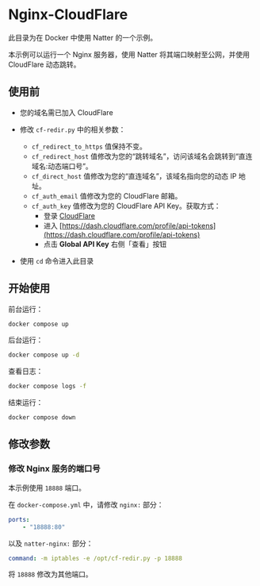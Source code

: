 # Nginx-CloudFlare

此目录为在 Docker 中使用 Natter 的一个示例。

本示例可以运行一个 Nginx 服务器，使用 Natter 将其端口映射至公网，并使用 CloudFlare 动态跳转。


## 使用前

- 您的域名需已加入 CloudFlare

- 修改 `cf-redir.py` 中的相关参数：
    - `cf_redirect_to_https` 值保持不变。
    - `cf_redirect_host` 值修改为您的“跳转域名”，访问该域名会跳转到“直连域名:动态端口号”。
    - `cf_direct_host` 值修改为您的“直连域名”，该域名指向您的动态 IP 地址。
    - `cf_auth_email` 值修改为您的 CloudFlare 邮箱。
    - `cf_auth_key` 值修改为您的 CloudFlare API Key。获取方式：
        - 登录 [CloudFlare](https://dash.cloudflare.com/)
        - 进入 [https://dash.cloudflare.com/profile/api-tokens](https://dash.cloudflare.com/profile/api-tokens)
        - 点击 **Global API Key** 右侧「查看」按钮

- 使用 `cd` 命令进入此目录


## 开始使用

前台运行：
```bash
docker compose up
```

后台运行：
```bash
docker compose up -d
```

查看日志：
```bash
docker compose logs -f
```

结束运行：
```bash
docker compose down
```


## 修改参数

### 修改 Nginx 服务的端口号

本示例使用 `18888` 端口。

在 `docker-compose.yml` 中，请修改 `nginx:` 部分：

```yaml
ports:
    - "18888:80"
```

以及 `natter-nginx:` 部分：

```yaml
command: -m iptables -e /opt/cf-redir.py -p 18888
```

将 `18888` 修改为其他端口。
